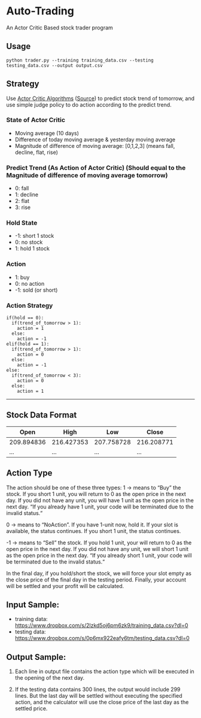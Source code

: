 # Auto-Trading

An Actor Critic Based stock trader program


## Usage

```
python trader.py --training training_data.csv --testing testing_data.csv --output output.csv
```


## Strategy

Use [Actor Critic  Algorithms](http://rll.berkeley.edu/deeprlcourse/f17docs/lecture_5_actor_critic_pdf.pdf) ([Source](https://morvanzhou.github.io/tutorials/machine-learning/reinforcement-learning/6-1-actor-critic/)) to predict stock trend of tomorrow, and use simple judge policy to do action according to the predict trend.

### State of Actor Critic
- Moving average (10 days)
- Difference of today moving average & yesterday moving average
- Magnitude of difference of moving average: [0,1,2,3]  (means fall, decline, flat, rise)

### Predict Trend (As Action of Actor Critic) (Should equal to the Magnitude of difference of moving average tomorrow)
- 0: fall
- 1: decline
- 2: flat
- 3: rise

### Hold State
- -1: short 1 stock
- 0: no stock
- 1: hold 1 stock

### Action
- 1: buy
- 0: no action
- -1: sold (or short)

### Action Strategy
```
if(hold == 0):
  if(trend_of_tomorrow > 1):
    action = 1
  else:
    action = -1
elif(hold == 1):
  if(trend_of_tomorrow > 1):
    action = 0
  else:
    action = -1
else:
  if(trend_of_tomorrow < 3):
    action = 0
  else:
    action = 1
```

---

## Stock Data Format

| Open                | High       | Low | Close | 
| -------------------- | ----------| ---- | --- | 
| 209.894836 | 216.427353 | 207.758728 |216.208771 |
| ... | ...  |  ... |  ...  |  


## Action Type

The action should be one of these three types:
1 → means to “Buy” the stock. If you short 1 unit, you will return to 0 as the open price in the next day. If you did not have any unit, you will have 1 unit as the open price in the next day. “If you already have 1 unit, your code will be terminated due to the invalid status.“

0 → means to “NoAction”. If you have 1-unit now, hold it. If your slot is available, the status continues. If you short 1 unit, the status continues.

-1 → means to “Sell” the stock. If you hold 1 unit, your will return to 0 as the open price in the next day. If you did not have any unit, we will short 1 unit as the open price in the next day. “If you already short 1 unit, your code will be terminated due to the invalid status.“

In the final day, if you hold/short the stock, we will force your slot empty as the close price of the final day in the testing period. Finally, your account will be settled and your profit will be calculated.


## Input Sample:

- training data: https://www.dropbox.com/s/2lzkd5oj6pm6zk9/training_data.csv?dl=0
- testing data: https://www.dropbox.com/s/0p6mx922eafy6tm/testing_data.csv?dl=0


## Output Sample:
1. Each line in output file contains the action type which will be executed in the opening of the next day.

2. If the testing data contains 300 lines, the output would include 299 lines. But the last day will be settled without executing the specified action, and the calculator will use the close price of the last day as the settled price.

